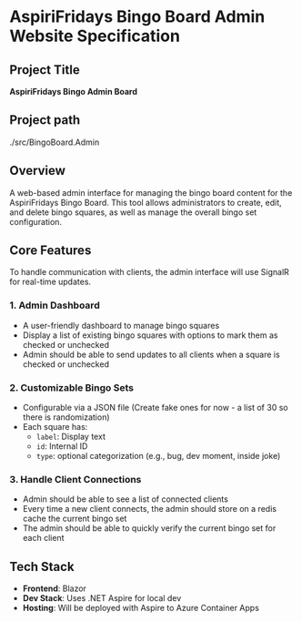 # AspiriFridays Bingo Board Admin Website Specification

## Project Title
**AspiriFridays Bingo Admin Board**

## Project path
./src/BingoBoard.Admin

## Overview
A web-based admin interface for managing the bingo board content for the AspiriFridays Bingo Board. This tool allows administrators to create, edit, and delete bingo squares, as well as manage the overall bingo set configuration.

## Core Features

To handle communication with clients, the admin interface will use SignalR for real-time updates.

### 1. Admin Dashboard
- A user-friendly dashboard to manage bingo squares
- Display a list of existing bingo squares with options to mark them as checked or unchecked
- Admin should be able to send updates to all clients when a square is checked or unchecked

### 2. Customizable Bingo Sets
- Configurable via a JSON file (Create fake ones for now - a list of 30 so there is randomization)
- Each square has:
  - `label`: Display text
  - `id`: Internal ID
  - `type`: optional categorization (e.g., bug, dev moment, inside joke)

### 3. Handle Client Connections
- Admin should be able to see a list of connected clients
- Every time a new client connects, the admin should store on a redis cache the current bingo set
- The admin should be able to quickly verify the current bingo set for each client

## Tech Stack
- **Frontend**: Blazor
- **Dev Stack**: Uses .NET Aspire for local dev
- **Hosting**: Will be deployed with Aspire to Azure Container Apps